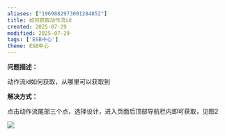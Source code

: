 ```yaml
---
aliases: ["1969882973091284852"]
title: 如何获取动作流id
created: 2025-07-29
modified: 2025-07-29
tags: ['ESB中心']
theme: ESB中心
---
```


**问题描述：**

动作流id如何获取，从哪里可以获取到

**解决方式：**

点击动作流尾部三个点，选择设计，进入页面后顶部导航栏内即可获取，见图2

![](https://myhelpdoc.oss-cn-heyuan.aliyuncs.com/mdimages/cd1d1b4dd859f18b04b20ff6070eea83.jpg)


